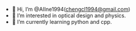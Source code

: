 - 👋 Hi, I’m @AIIne1994(chengcl1994@gmail.com)
- 👀 I’m interested in optical design and physics.
- 🌱 I’m currently learning python and cpp.

<!---
AIIne1994/AIIne1994 is a ✨ special ✨ repository because its `README.md` (this file) appears on your GitHub profile.
You can click the Preview link to take a look at your changes.
--->
